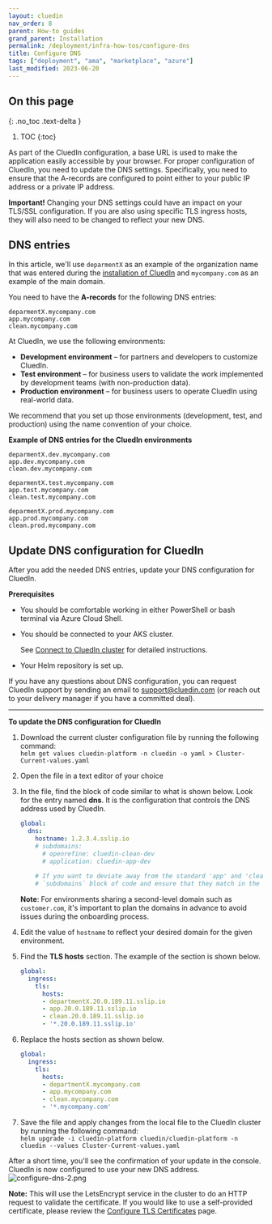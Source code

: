 ```yaml
---
layout: cluedin
nav_order: 8
parent: How-to guides
grand_parent: Installation
permalink: /deployment/infra-how-tos/configure-dns
title: Configure DNS
tags: ["deployment", "ama", "marketplace", "azure"]
last_modified: 2023-06-20
---
```

## On this page
{: .no_toc .text-delta }
1. TOC
{:toc}


As part of the CluedIn configuration, a base URL is used to make the application easily accessible by your browser. For proper configuration of CluedIn, you need to update the DNS settings. Specifically, you need to ensure that the A-records are configured to point either to your public IP address or a private IP address.

**Important!** Changing your DNS settings could have an impact on your TLS/SSL configuration. If you are also using specific TLS ingress hosts, they will also need to be changed to reflect your new DNS.

## DNS entries

In this article, we'll use `deparmentX` as an example of the organization name that was entered during the [installation of CluedIn](/deployment/azure-marketplace/step-3#complete-the-initial-setup-tab) and `mycompany.com` as an example of the main domain.

You need to have the **A-records** for the following DNS entries:

```
deparmentX.mycompany.com
app.mycompany.com
clean.mycompany.com
```

At CluedIn, we use the following environments:

- **Development environment** – for partners and developers to customize CluedIn.
- **Test environment** – for business users to validate the work implemented by development teams (with non-production data).
- **Production environment** – for business users to operate CluedIn using real-world data.

We recommend that you set up those environments (development, test, and production) using the name convention of your choice.

**Example of DNS entries for the CluedIn environments**

```
deparmentX.dev.mycompany.com
app.dev.mycompany.com
clean.dev.mycompany.com

deparmentX.test.mycompany.com
app.test.mycompany.com
clean.test.mycompany.com

deparmentX.prod.mycompany.com
app.prod.mycompany.com
clean.prod.mycompany.com
```

## Update DNS configuration for CluedIn

After you add the needed DNS entries, update your DNS configuration for CluedIn.

**Prerequisites**

- You should be comfortable working in either PowerShell or bash terminal via Azure Cloud Shell.
- You should be connected to your AKS cluster.

    See [Connect to CluedIn cluster](/deployment/infra-how-tos/connect-to-cluedin) for detailed instructions.

- Your Helm repository is set up.

If you have any questions about DNS configuration, you can request CluedIn support by sending an email to <a href="mailto:support@cluedin.com">support@cluedin.com</a> (or reach out to your delivery manager if you have a committed deal).

<hr>

**To update the DNS configuration for CluedIn**

1. Download the current cluster configuration file by running the following command:  
    `helm get values cluedin-platform -n cluedin -o yaml > Cluster-Current-values.yaml`
1. Open the file in a text editor of your choice
1. In the file, find the block of code similar to what is shown below. Look for the entry named **dns**. It is the configuration that controls the DNS address used by CluedIn.  
    ```yaml
    global:
      dns:
        hostname: 1.2.3.4.sslip.io
        # subdomains:
          # openrefine: cluedin-clean-dev
          # application: cluedin-app-dev
        
        # If you want to deviate away from the standard 'app' and 'clean' subdomains, you need to add the
        # `subdomains` block of code and ensure that they match in the global.ingress.tls.hosts section as well.
    ```
    **Note**: For environments sharing a second-level domain such as `customer.com`, it's important to plan the domains in advance to avoid issues during the onboarding process. 
1. Edit the value of `hostname` to reflect your desired domain for the given environment.
1. Find the **TLS hosts** section. The example of the section is shown below.

    ```yaml
    global:
      ingress:
        tls:
          hosts:
          - departmentX.20.0.189.11.sslip.io
          - app.20.0.189.11.sslip.io
          - clean.20.0.189.11.sslip.io
          - '*.20.0.189.11.sslip.io'
    ```
1. Replace the hosts section as shown below.

    ```yaml
    global:
      ingress:
        tls:
          hosts:
          - departmentX.mycompany.com
          - app.mycompany.com
          - clean.mycompany.com
          - '*.mycompany.com'
    ```

1. Save the file and apply changes from the local file to the CluedIn cluster by running the following command:  
    `helm upgrade -i cluedin-platform cluedin/cluedin-platform -n cluedin --values Cluster-Current-values.yaml`

After a short time, you'll see the confirmation of your update in the console. CluedIn is now configured to use your new DNS address.  
![configure-dns-2.png](../../assets/images/ama/howtos/configure-dns-2.png)

**Note:** This will use the LetsEncrypt service in the cluster to do an HTTP request to validate the certificate. If you would like to use a self-provided certificate, please review the [Configure TLS Certificates](/deployment/infra-how-tos/configure-certificates) page.